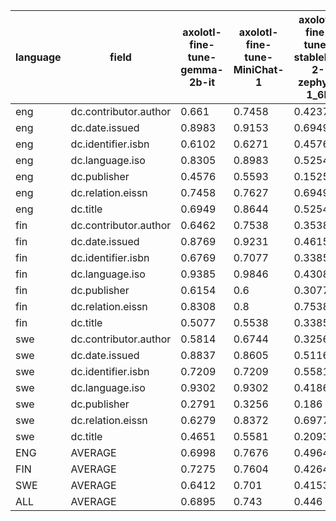 | language   | field                 |   axolotl-fine-tune-gemma-2b-it |   axolotl-fine-tune-MiniChat-1 |   axolotl-fine-tune-stablelm-2-zephyr-1_6b |   axolotl-fine-tune-stablelm-zephyr-3b | axolotl-fine-tune-zephyr-7b   |   baseline-null | ludwig-fine-tune-zephyr-7b-api-extraction   | ludwig-fine-tune-zephyr-7b   | meteor     | openai-gpt35-turbo-16k-prompting   | openai-gpt3-api-ft   | openai-gpt4-32k-prompting   |
|------------|-----------------------|---------------------------------|--------------------------------|--------------------------------------------|----------------------------------------|-------------------------------|-----------------|---------------------------------------------|------------------------------|------------|------------------------------------|----------------------|-----------------------------|
| eng        | dc.contributor.author |                          0.661  |                         0.7458 |                                     0.4237 |                                 0.5085 | 0.7797                        |          0.0508 | nan                                         | **0.7966**                   | 0.5763     | **0.7966**                         | **0.7966**           | **0.7966**                  |
| eng        | dc.date.issued        |                          0.8983 |                         0.9153 |                                     0.6949 |                                 0.5254 | **0.9492**                    |          0      | nan                                         | 0.9322                       | 0.7119     | 0.8136                             | 0.8475               | 0.9153                      |
| eng        | dc.identifier.isbn    |                          0.6102 |                         0.6271 |                                     0.4576 |                                 0.5085 | 0.8305                        |          0.4746 | nan                                         | **0.8814**                   | 0.7966     | 0.6102                             | 0.4576               | 0.6610                      |
| eng        | dc.language.iso       |                          0.8305 |                         0.8983 |                                     0.5254 |                                 0.6271 | 0.9831                        |          0      | nan                                         | 0.9831                       | **1.0000** | 0.5254                             | 0.8983               | 0.9661                      |
| eng        | dc.publisher          |                          0.4576 |                         0.5593 |                                     0.1525 |                                 0.4915 | 0.6441                        |          0.0169 | nan                                         | **0.6780**                   | 0.0508     | 0.5254                             | 0.5763               | 0.5593                      |
| eng        | dc.relation.eissn     |                          0.7458 |                         0.7627 |                                     0.6949 |                                 0.6949 | 0.8644                        |          0.7288 | nan                                         | 0.9153                       | 0.8475     | 0.8983                             | 0.8983               | **0.9322**                  |
| eng        | dc.title              |                          0.6949 |                         0.8644 |                                     0.5254 |                                 0.6441 | **0.8983**                    |          0      | nan                                         | 0.8644                       | 0.5763     | 0.8475                             | 0.8136               | **0.8983**                  |
| fin        | dc.contributor.author |                          0.6462 |                         0.7538 |                                     0.3538 |                                 0.4615 | **0.7846**                    |          0.2    | nan                                         | 0.7692                       | 0.7077     | 0.7385                             | 0.7231               | 0.7385                      |
| fin        | dc.date.issued        |                          0.8769 |                         0.9231 |                                     0.4615 |                                 0.6154 | **0.9385**                    |          0      | nan                                         | **0.9385**                   | 0.7846     | 0.8154                             | 0.9077               | 0.9231                      |
| fin        | dc.identifier.isbn    |                          0.6769 |                         0.7077 |                                     0.3385 |                                 0.6769 | **0.9077**                    |          0.6308 | nan                                         | 0.8769                       | 0.7538     | 0.7385                             | 0.5692               | 0.8462                      |
| fin        | dc.language.iso       |                          0.9385 |                         0.9846 |                                     0.4308 |                                 0.7692 | **1.0000**                    |          0      | nan                                         | 0.9846                       | 0.9538     | 0.6923                             | 0.9538               | **1.0000**                  |
| fin        | dc.publisher          |                          0.6154 |                         0.6    |                                     0.3077 |                                 0.2923 | 0.7538                        |          0.0308 | nan                                         | **0.7692**                   | 0.2000     | 0.6615                             | 0.7077               | **0.7692**                  |
| fin        | dc.relation.eissn     |                          0.8308 |                         0.8    |                                     0.7538 |                                 0.7692 | 0.8769                        |          0.7846 | nan                                         | 0.8923                       | 0.8308     | 0.9385                             | 0.9385               | **0.9692**                  |
| fin        | dc.title              |                          0.5077 |                         0.5538 |                                     0.3385 |                                 0.3538 | 0.6923                        |          0      | nan                                         | 0.7077                       | 0.4000     | 0.7077                             | 0.6154               | **0.7846**                  |
| swe        | dc.contributor.author |                          0.5814 |                         0.6744 |                                     0.3256 |                                 0.4419 | 0.6279                        |          0.2791 | 0.2000                                      | **0.8140**                   | 0.6744     | 0.7209                             | 0.7674               | 0.6279                      |
| swe        | dc.date.issued        |                          0.8837 |                         0.8605 |                                     0.5116 |                                 0.5581 | 0.9302                        |          0      | **1.0000**                                  | 0.9302                       | 0.6744     | 0.7209                             | 0.9070               | 0.8605                      |
| swe        | dc.identifier.isbn    |                          0.7209 |                         0.7209 |                                     0.5581 |                                 0.6279 | 0.8837                        |          0.6744 | 0.4000                                      | **0.9070**                   | **0.9070** | 0.6977                             | 0.6512               | 0.7442                      |
| swe        | dc.language.iso       |                          0.9302 |                         0.9302 |                                     0.4186 |                                 0.5581 | 0.9767                        |          0      | **1.0000**                                  | 0.9302                       | **1.0000** | 0.6977                             | **1.0000**           | 0.9302                      |
| swe        | dc.publisher          |                          0.2791 |                         0.3256 |                                     0.186  |                                 0.1628 | 0.4419                        |          0.1628 | 0.4000                                      | 0.4884                       | 0.1628     | 0.3488                             | **0.5814**           | 0.3488                      |
| swe        | dc.relation.eissn     |                          0.6279 |                         0.8372 |                                     0.6977 |                                 0.814  | 0.9070                        |          0.814  | 0.4000                                      | 0.8837                       | **0.9302** | 0.8837                             | 0.8372               | 0.8837                      |
| swe        | dc.title              |                          0.4651 |                         0.5581 |                                     0.2093 |                                 0.2558 | **0.8140**                    |          0      | 0.4000                                      | 0.7674                       | 0.3023     | 0.7674                             | 0.6977               | **0.8140**                  |
| ENG        | AVERAGE               |                          0.6998 |                         0.7676 |                                     0.4964 |                                 0.5714 | 0.8499                        |          0.1816 | nan                                         | **0.8644**                   | 0.6513     | 0.7167                             | 0.7554               | 0.8184                      |
| FIN        | AVERAGE               |                          0.7275 |                         0.7604 |                                     0.4264 |                                 0.5626 | 0.8505                        |          0.2352 | nan                                         | 0.8484                       | 0.6615     | 0.7560                             | 0.7736               | **0.8615**                  |
| SWE        | AVERAGE               |                          0.6412 |                         0.701  |                                     0.4153 |                                 0.4884 | 0.7973                        |          0.2757 | 0.5429                                      | **0.8173**                   | 0.6645     | 0.6910                             | 0.7774               | 0.7442                      |
| ALL        | AVERAGE               |                          0.6895 |                         0.743  |                                     0.446  |                                 0.5408 | 0.8326                        |          0.2308 | 0.5429                                      | **0.8433**                   | 0.6591     | 0.7213                             | 0.7688               | 0.8080                      |
